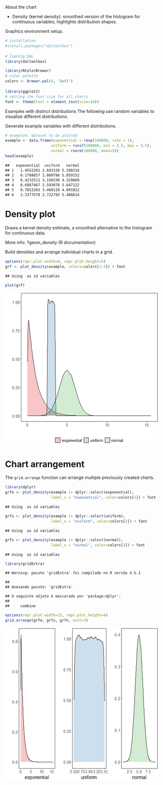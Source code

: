 About the chart
- Density (kernel density): smoothed version of the histogram for continuous variables; highlights distribution shapes.

Graphics environment setup.

``` r
# installation 
#install.packages("daltoolbox")

# loading DAL
library(daltoolbox) 
```


``` r
library(RColorBrewer)
# color palette
colors <- brewer.pal(4, 'Set1')

library(ggplot2)
# setting the font size for all charts
font <- theme(text = element_text(size=16))
```

Examples with distinct distributions
The following use random variables to visualize different distributions.

Generate example variables with different distributions.

``` r
# example4: dataset to be plotted  
example <- data.frame(exponential = rexp(100000, rate = 1), 
                     uniform = runif(100000, min = 2.5, max = 3.5), 
                     normal = rnorm(100000, mean=5))
head(example)
```

```
##   exponential  uniform   normal
## 1   1.4552261 2.843158 5.298216
## 2   0.1788657 2.860798 5.059152
## 3   0.4232511 3.150330 4.329689
## 4   0.6887467 2.593078 5.647122
## 5   0.7012283 3.460120 4.891822
## 6   2.2377570 2.722793 5.408614
```

# Density plot

Draws a kernel density estimate, a smoothed alternative to the histogram for continuous data.

More info: ?geom_density (R documentation)

Build densities and arrange individual charts in a grid.

``` r
options(repr.plot.width=8, repr.plot.height=5)
grf <- plot_density(example, colors=colors[1:3]) + font
```

```
## Using  as id variables
```

``` r
plot(grf)
```

![plot of chunk unnamed-chunk-4](fig/grf_density/unnamed-chunk-4-1.png)

# Chart arrangement

The `grid.arrange` function can arrange multiple previously created charts.


``` r
library(dplyr)
grfe <- plot_density(example |> dplyr::select(exponential), 
                     label_x = "exponential", color=colors[1]) + font  
```

```
## Using  as id variables
```

``` r
grfu <- plot_density(example |> dplyr::select(uniform), 
                     label_x = "uniform", color=colors[2]) + font  
```

```
## Using  as id variables
```

``` r
grfn <- plot_density(example |> dplyr::select(normal), 
                     label_x = "normal", color=colors[3]) + font 
```

```
## Using  as id variables
```


``` r
library(gridExtra)  
```

```
## Warning: pacote 'gridExtra' foi compilado no R versão 4.5.1
```

```
## 
## Anexando pacote: 'gridExtra'
```

```
## O seguinte objeto é mascarado por 'package:dplyr':
## 
##     combine
```

``` r
options(repr.plot.width=15, repr.plot.height=4)
grid.arrange(grfe, grfu, grfn, ncol=3)
```

![plot of chunk unnamed-chunk-6](fig/grf_density/unnamed-chunk-6-1.png)

